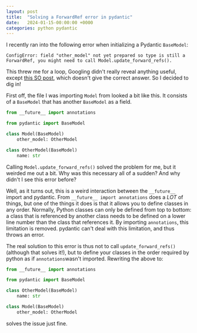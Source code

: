 ```yaml
---
layout: post
title:  "Solving a ForwardRef error in pydantic"
date:   2024-01-15-00:00:00 +0000
categories: python pydantic
---
```


I recently ran into the following error when initializing a Pydantic `BaseModel`:

```
ConfigError: field "other_model" not yet prepared so type is still a ForwardRef, you might need to call Model.update_forward_refs().
```

This threw me for a loop, Googling didn't really reveal anything useful, except [this SO post](https://stackoverflow.com/questions/71510622/pydantics-update-forward-refs-raises-typing-nameerror), which doesn't give the correct answer. So I decided to dig in!

First off, the file I was importing `Model` from looked a bit like this. It consists of a `BaseModel` that has another `BaseModel` as a field. 

```python
from __future__ import annotations

from pydantic import BaseModel

class Model(BaseModel)
    other_model: OtherModel

class OtherModel(BaseModel)
    name: str
```

Calling `Model.update_forward_refs()` solved the problem for me, but it weirded me out a bit. Why was this necessary all of a sudden? And why didn't I see this error before?

Well, as it turns out, this is a weird interaction between the `__future__` import and pydantic. From `__future__ import annotations` does a _LOT_ of things, but one of the things it does is that it allows you to define classes in any order. Normally, Python classes can only be defined from top to bottom: a class that is referenced by another class needs to be defined on a lower line number than the class that references it. By importing `annotations`, this limitation is removed. pydantic can't deal with this limitation, and thus throws an error.

The real solution to this error is thus not to call `update_forward_refs()` (although that solves it!), but to define your classes in the order required by python as if `annotations`wasn't imported. Rewriting the above to:

```python
from __future__ import annotations

from pydantic import BaseModel

class OtherModel(BaseModel)
    name: str

class Model(BaseModel)
    other_model: OtherModel

```

solves the issue just fine. 